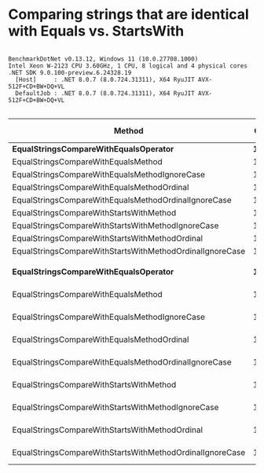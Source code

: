 # Comparing strings that are identical with Equals vs. StartsWith




```

BenchmarkDotNet v0.13.12, Windows 11 (10.0.27708.1000)
Intel Xeon W-2123 CPU 3.60GHz, 1 CPU, 8 logical and 4 physical cores
.NET SDK 9.0.100-preview.6.24328.19
  [Host]     : .NET 8.0.7 (8.0.724.31311), X64 RyuJIT AVX-512F+CD+BW+DQ+VL
  DefaultJob : .NET 8.0.7 (8.0.724.31311), X64 RyuJIT AVX-512F+CD+BW+DQ+VL


```
| Method                                                   | Count | Mean            | Error         | StdDev         | Median          | Ratio | RatioSD | Allocated | Alloc Ratio |
|--------------------------------------------------------- |------ |----------------:|--------------:|---------------:|----------------:|------:|--------:|----------:|------------:|
| **EqualStringsCompareWithEqualsOperator**                    | **10**    |        **96.73 ns** |      **3.305 ns** |       **9.376 ns** |        **94.35 ns** |  **1.00** |    **0.00** |         **-** |          **NA** |
| EqualStringsCompareWithEqualsMethod                      | 10    |        86.68 ns |      1.679 ns |       1.489 ns |        86.62 ns |  0.89 |    0.08 |         - |          NA |
| EqualStringsCompareWithEqualsMethodIgnoreCase            | 10    |     1,112.42 ns |     22.179 ns |      53.139 ns |     1,094.77 ns | 11.52 |    1.21 |         - |          NA |
| EqualStringsCompareWithEqualsMethodOrdinal               | 10    |        85.38 ns |      1.707 ns |       1.753 ns |        84.95 ns |  0.89 |    0.08 |         - |          NA |
| EqualStringsCompareWithEqualsMethodOrdinalIgnoreCase     | 10    |       234.35 ns |      7.531 ns |      21.730 ns |       225.99 ns |  2.45 |    0.34 |         - |          NA |
| EqualStringsCompareWithStartsWithMethod                  | 10    |     1,406.76 ns |     20.502 ns |      16.006 ns |     1,403.06 ns | 14.71 |    1.01 |         - |          NA |
| EqualStringsCompareWithStartsWithMethodIgnoreCase        | 10    |     1,202.88 ns |     14.047 ns |      10.967 ns |     1,203.20 ns | 12.59 |    1.03 |         - |          NA |
| EqualStringsCompareWithStartsWithMethodOrdinal           | 10    |       104.49 ns |      3.442 ns |       9.875 ns |       102.10 ns |  1.09 |    0.15 |         - |          NA |
| EqualStringsCompareWithStartsWithMethodOrdinalIgnoreCase | 10    |       220.35 ns |      4.441 ns |       9.172 ns |       218.30 ns |  2.31 |    0.20 |         - |          NA |
|                                                          |       |                 |               |                |                 |       |         |           |             |
| **EqualStringsCompareWithEqualsOperator**                    | **10000** |   **159,735.36 ns** |  **3,175.360 ns** |   **4,346.469 ns** |   **159,272.02 ns** |  **1.00** |    **0.00** |         **-** |          **NA** |
| EqualStringsCompareWithEqualsMethod                      | 10000 |   154,098.91 ns |  2,883.313 ns |   2,555.982 ns |   153,203.50 ns |  0.96 |    0.03 |         - |          NA |
| EqualStringsCompareWithEqualsMethodIgnoreCase            | 10000 | 1,011,190.63 ns | 23,753.277 ns |  69,664.249 ns | 1,008,774.80 ns |  6.34 |    0.41 |       1 B |          NA |
| EqualStringsCompareWithEqualsMethodOrdinal               | 10000 |   166,006.92 ns |  3,943.383 ns |  11,503.034 ns |   163,386.38 ns |  1.06 |    0.08 |         - |          NA |
| EqualStringsCompareWithEqualsMethodOrdinalIgnoreCase     | 10000 |   347,710.92 ns |  6,930.679 ns |   6,482.961 ns |   346,837.55 ns |  2.16 |    0.08 |         - |          NA |
| EqualStringsCompareWithStartsWithMethod                  | 10000 | 1,322,610.45 ns | 37,503.741 ns | 103,296.193 ns | 1,296,939.26 ns |  8.68 |    0.83 |       1 B |          NA |
| EqualStringsCompareWithStartsWithMethodIgnoreCase        | 10000 | 1,002,822.83 ns | 18,646.811 ns |  17,442.239 ns |   997,993.55 ns |  6.24 |    0.26 |       1 B |          NA |
| EqualStringsCompareWithStartsWithMethodOrdinal           | 10000 |   180,571.00 ns |  3,458.384 ns |   3,843.985 ns |   180,138.20 ns |  1.13 |    0.04 |         - |          NA |
| EqualStringsCompareWithStartsWithMethodOrdinalIgnoreCase | 10000 |   345,305.36 ns |  5,230.997 ns |   5,371.849 ns |   343,819.24 ns |  2.15 |    0.06 |         - |          NA |
